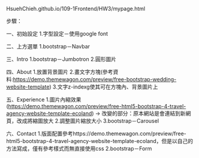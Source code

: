 HsuehChieh.github.io/109-1Frontend/HW3/mypage.html

步驟：

一、初始設定
    1.字型設定－使用google font

二、上方選單
    1.bootstrap－Navbar

三、Intro
    1.bootstrap－Jumbotron
    2.圓形圖片

四、About
    1.放置背景圖片
    2.畫文字方塊(參考資料:https://demo.themewagon.com/preview/free-bootstrap-wedding-website-template)
    3.文字z-indexg使其可在方塊內、背景圖片上

五、Experience
    1.圖片內縮效果(https://demo.themewagon.com/preview/free-html5-bootstrap-4-travel-agency-website-template-ecoland) → 改變的部分：原本網站是會連結到新網頁，改成將縮圖放大
    2.調整圖片縮放大小
    3.bootstrap－Carousel

六、Contact
    1.版面配置參考https://demo.themewagon.com/preview/free-html5-bootstrap-4-travel-agency-website-template-ecoland，但是以自己的方法寫成，僅有參考樣式而無直接使用css
    2.bootstrap－Form

